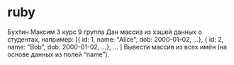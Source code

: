 # ruby
Бухтин Максим 3 курс 9 группа 
Дан массив из хэшей данных о студентах, например:
[{ id: 1, name: "Alice", dob: 2000-01-02, …}, { id: 2, name: "Bob", dob: 2000-01-02, …}, … ]
Вывести массив из всех имён (на основе данных из полей “name”).
